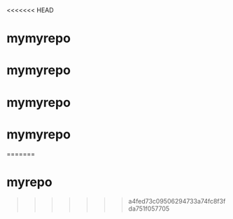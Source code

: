 <<<<<<< HEAD
# mymyrepo
# mymyrepo
# mymyrepo
# mymyrepo
=======
# myrepo
>>>>>>> a4fed73c09506294733a74fc8f3fda751f057705
